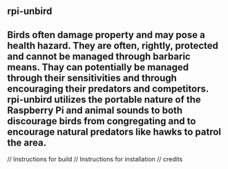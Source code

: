 rpi-unbird
----------
Birds often damage property and may pose a health hazard. They are often, rightly, protected and cannot be managed through barbaric means. Thay can potentially be managed through their sensitivities and through encouraging their predators and competitors. rpi-unbird utilizes the portable nature of the Raspberry Pi and animal sounds to both discourage birds from congregating and to encourage natural predators like hawks to patrol the area.
----------
// Instructions for build
// Instructions for installation
// credits
